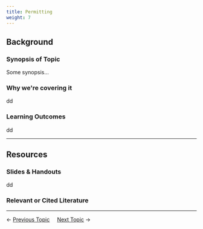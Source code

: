 ```yaml
---
title: Permitting
weight: 7
---
```


## Background

### Synopsis of Topic
Some synopsis...

### Why we're covering it
dd

### Learning Outcomes
dd

------
## Resources

### Slides & Handouts
dd

### Relevant or Cited Literature



----
← [Previous Topic](6_Visioning)      &nbsp;&nbsp;&nbsp;          [Next Topic](8_Conceptual_Design) →